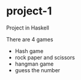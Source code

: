 # project-1
Project in Haskell

There are 4 games<br>
* Hash game
* rock paper and scissors
* hangman game
* guess the number

